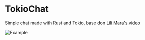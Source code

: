 # TokioChat

Simple chat made with Rust and Tokio, base don [Lili Mara's video](https://youtu.be/4DqP57BHaXI)

![Example](https://i.imgur.com/e1n3OwY.png)
